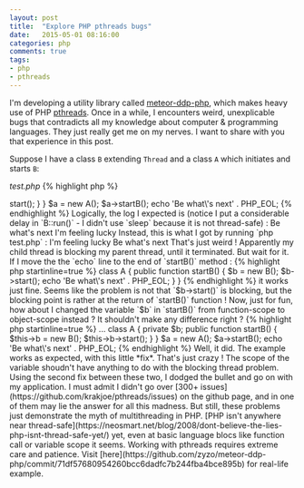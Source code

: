 ```yaml
---
layout: post
title:  "Explore PHP pthreads bugs"
date:   2015-05-01 08:16:00
categories: php 
comments: true
tags:
- php
- pthreads
---
```


I'm developing a utility library called [meteor-ddp-php](https://github.com/zyzo/meteor-ddp-php), which makes heavy use of PHP [pthreads](https://github.com/krakjoe/pthreads). Once in a while, I encounters weird, unexplicable bugs that contradicts all my knowledge about computer & programming languages. They just really get me on my nerves. I want to share with you that experience in this post.

Suppose I have a class `B` extending `Thread` and a class `A` which initiates and starts `B`:

*test.php*
{% highlight php %}
<?php
class B extends Thread {
    public function run() {
        $i = 100000000;
        while($i--);
        echo 'I\'m feeling lucky' . PHP_EOL;
    }
}

class A {
    public function startB() {
        $b = new B();
        $b->start();
    }
}

$a = new A();
$a->startB();
echo 'Be what\'s next' . PHP_EOL;
{% endhighlight %}

Logically, the log I expected is (notice I put a considerable delay in `B::run()` - I didn't use `sleep` because it is not thread-safe) :

	Be what's next
	I'm feeling lucky

Instead, this is what I got by running `php test.php` : 

	I'm feeling lucky
	Be what's next

That's just weird ! Apparently my child thread is blocking my parent thread, until it terminated. But wait for it. If I move the the `echo` line to the end of `startB()` method :

{% highlight php startinline=true %}
class A {
    public function startB() {
        $b = new B();
        $b->start();
        echo 'Be what\'s next' . PHP_EOL;
    }
}
{% endhighlight %}

it works just fine. Seems like the problem is not that `$b->start()` is blocking, but the blocking point is rather at the return of `startB()` function ! 

Now, just for fun, how about I changed the variable `$b` in `startB()` from function-scope to object-scope instead ? It shouldn't make any difference right ?

{% highlight php startinline=true %}
...
class A {
    private $b;
    public function startB() {
        $this->b = new B();
        $this->b->start();
    }
}
$a = new A();
$a->startB();
echo 'Be what\'s next' . PHP_EOL;
{% endhighlight %}

Well, it did. The example works as expected, with this little *fix*. That's just crazy ! The scope of the variable shoudn't have anything to do with the blocking thread problem.

Using the second fix between these two, I dodged the bullet and go on with my application.

I must admit I didn't go over [300+ issues](https://github.com/krakjoe/pthreads/issues) on the github page, and in one of them may lie the answer for all this madness. But still, these problems just demonstrate the myth of multithreading in PHP. [PHP isn't anywhere near thread-safe](https://neosmart.net/blog/2008/dont-believe-the-lies-php-isnt-thread-safe-yet/) yet, even at basic language blocs like function call or variable scope it seems. Working with pthreads requires extreme care and patience. Visit [here](https://github.com/zyzo/meteor-ddp-php/commit/71df57680954260bcc6dadfc7b244fba4bce895b) for real-life example.                                                                                                                                                                                                                                                                                                                                                                                                                                                                                                                                                                                                                                             

